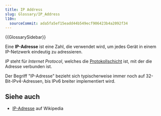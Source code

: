 ```yaml
---
title: IP Address
slug: Glossary/IP_Address
l10n:
  sourceCommit: ada5fa5ef15eadd44b549ecf906423b4a2092f34
---
```


{{GlossarySidebar}}

Eine **IP-Adresse** ist eine Zahl, die verwendet wird, um jedes Gerät in einem IP-Netzwerk eindeutig zu adressieren.

_IP_ steht für _Internet Protocol_, welches die [Protokollschicht](https://docs.oracle.com/cd/E19683-01/806-4075/ipov-7/index.html) ist, mit der die Adresse verbunden ist.

Der Begriff "IP-Adresse" bezieht sich typischerweise immer noch auf 32-Bit-IPv4-Adressen, bis IPv6 breiter implementiert wird.

## Siehe auch

- [IP-Adresse](https://en.wikipedia.org/wiki/IP_address) auf Wikipedia

